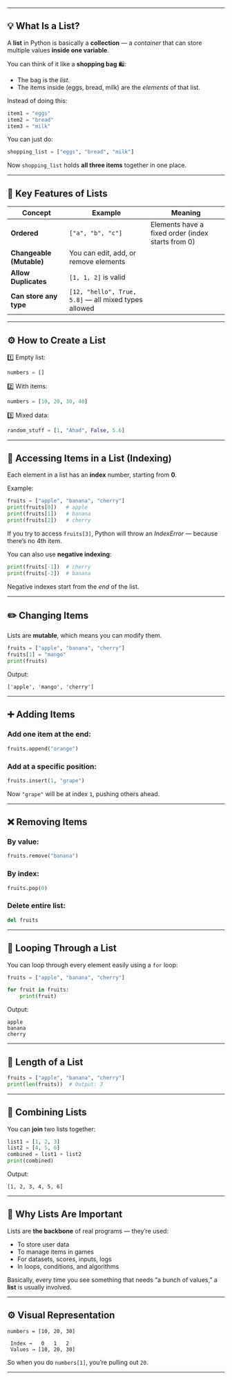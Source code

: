 
---

## 💡 What Is a List?

A **list** in Python is basically a **collection** — a *container* that can store multiple values **inside one variable**.

You can think of it like a **shopping bag** 🛍️:

* The bag is the *list*.
* The items inside (eggs, bread, milk) are the *elements* of that list.

Instead of doing this:

```python
item1 = "eggs"
item2 = "bread"
item3 = "milk"
```

You can just do:

```python
shopping_list = ["eggs", "bread", "milk"]
```

Now `shopping_list` holds **all three items** together in one place.

---

## 🧠 Key Features of Lists

| Concept                  | Example                                              | Meaning                                           |
| ------------------------ | ---------------------------------------------------- | ------------------------------------------------- |
| **Ordered**              | `["a", "b", "c"]`                                    | Elements have a fixed order (index starts from 0) |
| **Changeable (Mutable)** | You can edit, add, or remove elements                |                                                   |
| **Allow Duplicates**     | `[1, 1, 2]` is valid                                 |                                                   |
| **Can store any type**   | `[12, "hello", True, 5.8]` — all mixed types allowed |                                                   |

---

## ⚙️ How to Create a List

1️⃣ Empty list:

```python
numbers = []
```

2️⃣ With items:

```python
numbers = [10, 20, 30, 40]
```

3️⃣ Mixed data:

```python
random_stuff = [1, "Ahad", False, 5.6]
```

---

## 🔢 Accessing Items in a List (Indexing)

Each element in a list has an **index** number, starting from **0**.

Example:

```python
fruits = ["apple", "banana", "cherry"]
print(fruits[0])   # apple
print(fruits[1])   # banana
print(fruits[2])   # cherry
```

If you try to access `fruits[3]`, Python will throw an *IndexError* — because there’s no 4th item.

You can also use **negative indexing**:

```python
print(fruits[-1])  # cherry
print(fruits[-2])  # banana
```

Negative indexes start from the *end* of the list.

---

## ✏️ Changing Items

Lists are **mutable**, which means you can modify them.

```python
fruits = ["apple", "banana", "cherry"]
fruits[1] = "mango"
print(fruits)
```

Output:

```
['apple', 'mango', 'cherry']
```

---

## ➕ Adding Items

### Add one item at the end:

```python
fruits.append("orange")
```

### Add at a specific position:

```python
fruits.insert(1, "grape")
```

Now `"grape"` will be at index `1`, pushing others ahead.

---

## ❌ Removing Items

### By value:

```python
fruits.remove("banana")
```

### By index:

```python
fruits.pop(0)
```

### Delete entire list:

```python
del fruits
```

---

## 🔁 Looping Through a List

You can loop through every element easily using a `for` loop:

```python
fruits = ["apple", "banana", "cherry"]

for fruit in fruits:
    print(fruit)
```

Output:

```
apple
banana
cherry
```

---

## 📏 Length of a List

```python
fruits = ["apple", "banana", "cherry"]
print(len(fruits))  # Output: 3
```

---

## 🔄 Combining Lists

You can **join** two lists together:

```python
list1 = [1, 2, 3]
list2 = [4, 5, 6]
combined = list1 + list2
print(combined)
```

Output:

```
[1, 2, 3, 4, 5, 6]
```

---

## 💪 Why Lists Are Important

Lists are **the backbone** of real programs — they’re used:

* To store user data
* To manage items in games
* For datasets, scores, inputs, logs
* In loops, conditions, and algorithms

Basically, every time you see something that needs “a bunch of values,” a **list** is usually involved.

---

## ⚙️ Visual Representation

```
numbers = [10, 20, 30]

 Index →   0   1   2
 Values → [10, 20, 30]
```

So when you do `numbers[1]`, you’re pulling out `20`.

---
